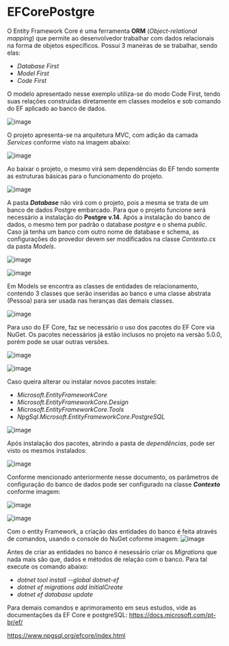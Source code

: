 # EFCorePostgre

O Entity Framework Core é uma ferramenta **ORM** (_Object-relational mapping_) que permite ao desenvolvedor trabalhar com dados relacionais na forma de objetos específicos.
Possui 3 maneiras de se trabalhar, sendo elas:
- _Database First_
- _Model First_
- _Code First_

O modelo apresentado nesse exemplo utiliza-se do modo Code First, tendo suas relações construidas diretamente em classes modelos e sob comando do EF aplicado ao banco de dados.

![image](https://user-images.githubusercontent.com/79027384/162597947-44e2c97d-e53a-4166-94fd-30a17d1c8242.png)

O projeto apresenta-se na arquitetura MVC, com adição da camada _Services_ conforme visto na imagem abaixo:

![image](https://user-images.githubusercontent.com/79027384/162598032-b7206de2-aacb-41b8-9158-6d8d902d3f2f.png)

Ao baixar o projeto, o mesmo virá sem dependências do EF tendo somente as estruturas básicas para o funcionamento do projeto.

![image](https://user-images.githubusercontent.com/79027384/162597957-3f6f11f8-2a5a-4d92-a876-712f177da01f.png)

A pasta **_Database_** não virá com o projeto, pois a mesma se trata de um banco de dados Postgre embarcado. Para que o projeto funcione será necessário a instalação do **__Postgre v.14__**.
Após a instalação do banco de dados, o mesmo tem por padrão o database _postgre_ e o shema _public_. Caso já tenha um banco com outro nome de database e schema, as configurações do provedor devem ser modificados na classe _Contexto.cs_ da pasta _Models_.

![image](https://user-images.githubusercontent.com/79027384/162598017-9dae250d-d243-42df-9d4e-cd18c1a6c5bc.png)

![image](https://user-images.githubusercontent.com/79027384/162598041-ffd0acfd-695a-4fac-9f1e-74ceedb28126.png)

Em Models se encontra as classes de entidades de relacionamento, contendo 3 classes que serão inseridas ao banco e uma classe abstrata (Pessoa) para ser usada nas heranças das demais classes.

![image](https://user-images.githubusercontent.com/79027384/162598050-cdd430a6-0a7b-4786-b5f2-7bc2b7548e0f.png)

Para uso do EF Core, faz se necessário o uso dos pacotes do EF Core via NuGet. Os pacotes necessários já estão inclusos no projeto na versão 5.0.0, porém pode se usar outras versões.

![image](https://user-images.githubusercontent.com/79027384/162598082-e730b8ad-3833-470b-9072-06bad5f48809.png)

![image](https://user-images.githubusercontent.com/79027384/162598109-e9ad2980-af90-4902-ad42-569ec8661eb7.png)

Caso queira alterar ou instalar novos pacotes instale:
- _Microsoft.EntityFrameworkCore_
- _Microsoft.EntityFrameworkCore.Design_
- _Microsoft.EntityFrameworkCore.Tools_
- _NpgSql.Microsoft.EntityFrameworkCore.PostgreSQL_

![image](https://user-images.githubusercontent.com/79027384/162598143-bf05e604-c25f-4b28-b5c9-101730a99afa.png)

Após instalação dos pacotes, abrindo a pasta de _dependências_, pode ser visto os mesmos instalados:

![image](https://user-images.githubusercontent.com/79027384/162598152-dea55097-94d3-4297-acb5-51d59831fefd.png)

Conforme mencionado anteriormente nesse documento, os parâmetros de configuração do banco de dados pode ser configurado na classe **_Contexto_** conforme imagem:

![image](https://user-images.githubusercontent.com/79027384/162598164-8f1bd69a-6655-4c2f-b59a-7965824c7abf.png)

![image](https://user-images.githubusercontent.com/79027384/162646491-902cc11a-067e-493d-a87e-cca472b9fe67.png)

Com o entity Framework, a criação das entidades do banco é feita através de comandos, usando o console do NuGet coforme imagem:
![image](https://user-images.githubusercontent.com/79027384/162646558-2a2bc1ff-9e0f-4348-9ddd-dc22a7872eec.png)

Antes de criar as entidades no banco é nesessário criar os _Migrations_ que nada mais são que, dados e métodos de relação com o banco. Para tal execute os comando abaixo:
- _dotnet tool install --global dotnet-ef_
- _dotnet ef migrations add InitialCreate_
- _dotnet ef database update_

Para demais comandos e aprimoramento em seus estudos, vide as documentações da EF Core e postgreSQL:
https://docs.microsoft.com/pt-br/ef/

https://www.npgsql.org/efcore/index.html
